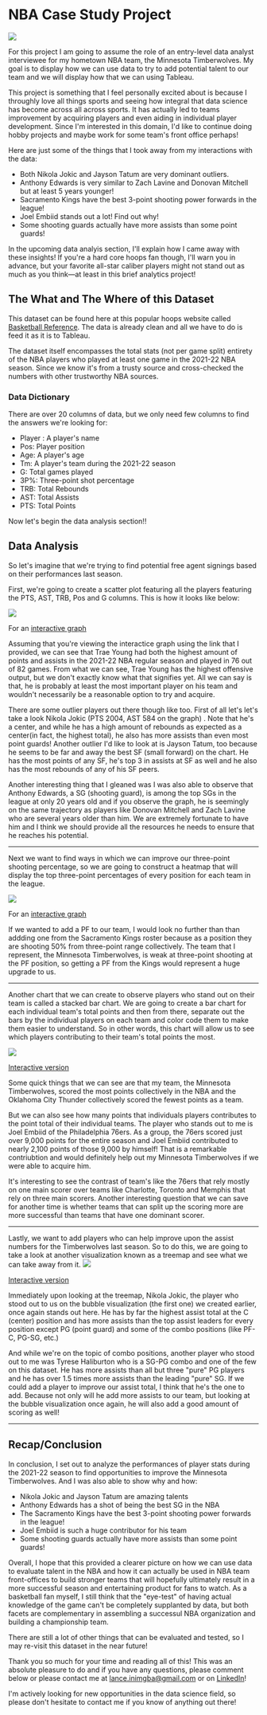 # NBA Case Study Project

<img src="images/Massachusetts Education Project.png?raw=true"/>

For this project I am going to assume the role of an entry-level data analyst interviewee for my hometown NBA team, the Minnesota Timberwolves. My goal is to display how we can use data to try to add potential talent to our team and we will display how that we can using Tableau.

This project is something that I feel personally excited about is because I throughly love all things sports and seeing how integral that data science has become across all across sports. It has actually led to teams improvement by acquiring players and even aiding in individual player development. Since I'm interested in this domain, I'd like to continue doing hobby projects and maybe work for some team's front office perhaps!

Here are just some of the things that I took away from my interactions with the data:

- Both Nikola Jokic and Jayson Tatum are very dominant outliers.
- Anthony Edwards is very similar to Zach Lavine and Donovan Mitchell but at least 5 years younger!
- Sacramento Kings have the best 3-point shooting power forwards in the league!
- Joel Embiid stands out a lot! Find out why!
- Some shooting guards actually have more assists than some point guards!

In the upcoming data analyis section, I'll explain how I came away with these insights! If you're a hard core hoops fan though, I'll warn you in advance, but your favorite all-star caliber players might not stand out as much as you think—at least in this brief analytics project!

## The What and The Where of this Dataset

This dataset can be found here at this popular hoops website called [Basketball Reference](https://www.basketball-reference.com/leagues/NBA_2022_totals.html). The data is already clean and all we have to do is feed it as it is to Tableau.

The dataset itself encompasses the total stats (not per game split) entirety of the NBA players who played at least one game in the 2021-22 NBA season. Since we know it's from a trusty source and cross-checked the numbers with other trustworthy NBA sources. 

### Data Dictionary

There are over 20 columns of data, but we only need few columns to find the answers we're looking for:
- Player : A player's name
- Pos: Player position
- Age: A player's age
- Tm: A player's team during the 2021-22 season
- G: Total games played
- 3P%: Three-point shot percentage
- TRB: Total Rebounds
- AST: Total Assists
- PTS: Total Points

Now let's begin the data analysis section!!

## Data Analysis

So let's imagine that we're trying to find potential free agent signings based on their performances last season.

First, we're going to create a scatter plot featuring all the players featuring the PTS, AST, TRB, Pos and G columns. This is how it looks like below:

<img src="images/NBA Project/Bubble.png?raw=true"/>

For an [interactive graph](https://public.tableau.com/views/NBAData_16721838798380/Bubble?:language=en-US&:display_count=n&:origin=viz_share_link)

Assuming that you're viewing the interactice graph using the link that I provided, we can see that Trae Young had both the highest amount of points and assists in the 2021-22 NBA regular season and played in 76 out of 82 games. From what we can see, Trae Young has the highest offensive output, but we don't exactly know what that signifies yet. All we can say is that, he is probably at least the most important player on his team and wouldn't necessarily be a reasonable option to try and acquire.

There are some outlier players out there though like too. First of all let's  let's take a look Nikola Jokic (PTS 2004, AST 584 on the graph) . Note that he's a center, and while he has a high amount of rebounds as expected as a center(in fact, the highest total), he also has more assists than even most point guards! Another outlier I'd like to look at is Jayson Tatum, too because he seems to be far and away the best SF (small forward) on the chart. He has the most points of any SF, he's top 3 in assists at SF as well and he also has the most rebounds of any of his SF peers.

Another interesting thing that I gleaned was I was also able to observe that Anthony Edwards, a SG (shooting guard), is among the top SGs in the league at only 20 years old and if you observe the graph, he is seemingly on the same trajectory as players like Donovan Mitchell and Zach Lavine who are several years older than him. We are extremely fortunate to have him and I think we should provide all the resources he needs to ensure that he reaches his potential.

---

Next we want to find ways in which we can improve our three-point shooting percentage, so we are going to construct a heatmap that will display the top three-point percentages of every position for each team in the league.

<img src="images/NBA Project/Heatmap.png?raw=true"/>

For an [interactive graph](https://public.tableau.com/views/NBAData_16721838798380/Heatmap?:language=en-US&publish=yes&:display_count=n&:origin=viz_share_link)

If we wanted to add a PF to our team, I would look no further than than addding one from the Sacramento Kings roster because as a position they are shooting 50% from three-point range collectively. The team that I represent, the Minnesota Timberwolves, is weak at three-point shooting at the PF position, so getting a PF from the Kings would represent a huge upgrade to us.

---

Another chart that we can create to observe players who stand out on their team is called a stacked bar chart. We are going to create a bar chart for each individual team's total points and then from there, separate out the bars by the individual players on each team and color code them to make them easier to understand. So in other words, this chart will allow us to see which players contributing to their team's total points the most.

<img src="images/NBA Project/StackedBar.png?raw=true"/>

[Interactive version](https://public.tableau.com/views/NBAData_16721838798380/StackedBarChart?:language=en-US&publish=yes&:display_count=n&:origin=viz_share_link)

Some quick things that we can see are that my team, the Minnesota Timberwolves, scored the most points collectively in the NBA and the Oklahoma City Thunder collectively scored the fewest points as a team.

But we can also see how many points that individuals players contributes to the point total of their individual teams. The player who stands out to me is Joel Embiid of the Philadelphia 76ers. As a group, the 76ers scored just over 9,000 points for the entire season and Joel Embiid contributed to nearly 2,100 points of those 9,000 by himself! That is a remarkable contriubtion and would definitely help out my Minnesota Timberwolves if we were able to acquire him.

It's interesting to see the contrast of team's like the 76ers that rely mostly on one main scorer over teams like Charlotte, Toronto and Memphis that rely on three main scorers. Another interesting question that we can save for another time is whether teams that can split up the scoring more are more successful than teams that have one dominant scorer.


---

Lastly, we want to add players who can help improve upon the assist numbers for the Timberwolves last season. So to do this, we are going to take a look at another visualization known as a treemap and see what we can take away from it.
<img src="images/NBA Project/Treemap.png?raw=true"/>

[Interactive version](https://public.tableau.com/app/profile/lance.inimgba/viz/NBAData_16721838798380/Treemap?publish=yes)

Immediately upon looking at the treemap, Nikola Jokic, the player who stood out to us on the bubble visualization (the first one) we created earlier, once again stands out here. He has by far the highest assist total at the C (center) position and has more assists than the top assist leaders for every position except PG (point guard) and some of the combo positions (like PF-C, PG-SG, etc.)

And while we're on the topic of combo positions, another player who stood out to me was Tyrese Haliburton who is a SG-PG combo and one of the few on this dataset. He has more assists than all but three "pure" PG players and he has over 1.5 times more assists than the leading "pure" SG. If we could add a player to improve our assist total, I think that he's the one to add. Because not only will he add more assists to our team, but looking at the bubble visualization once again, he will also add a good amount of scoring as well!

---

## Recap/Conclusion

In conclusion, I set out to analyze the performances of player stats during the 2021-22 season to find opportunities to improve the Minnesota Timberwolves. And I was also able to show why and how:

- Nikola Jokic and Jayson Tatum are amazing talents
- Anthony Edwards has a shot of being the best SG in the NBA
- The Sacramento Kings have the best 3-point shooting power forwards in the league!
- Joel Embiid is such a huge contributor for his team
- Some shooting guards actually have more assists than some point guards!

Overall, I hope that this provided a clearer picture on how we can use data to evaluate talent in the NBA and how it can actually be used in NBA team front-offices to build stronger teams that will hopefully ultimately result in a more successful season and entertaining product for fans to watch. As a basketball fan myself, I still think that the "eye-test" of having actual knowledge of the game can't be completely supplanted by data, but both facets are complementary in assembling a successul NBA organization and building a championship team.

There are still a lot of other things that can be evaluated and tested, so I may re-visit this dataset in the near future!

Thank you so much for your time and reading all of this! This was an absolute pleasure to do and if you have any questions, please comment below or please contact me at lance.inimgba@gmail.com or on [LinkedIn](https://www.linkedin.com/in/lance-inimgba-65a23a50/)!

I'm actively looking for new opportunities in the data science field, so please don't hesitate to contact me if you know of anything out there!


